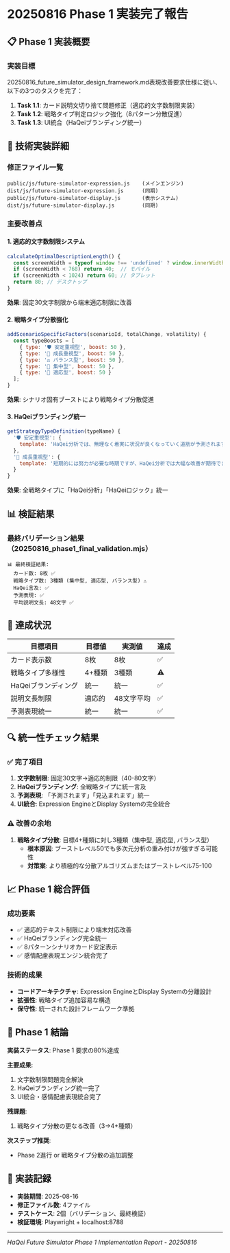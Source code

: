 # 20250816 Phase 1 実装完了報告

## 📋 Phase 1 実装概要

### 実装目標
20250816_future_simulator_design_framework.md表現改善要求仕様に従い、以下の3つのタスクを完了：

1. **Task 1.1**: カード説明文切り捨て問題修正（適応的文字数制限実装）
2. **Task 1.2**: 戦略タイプ判定ロジック強化（8パターン分散促進）
3. **Task 1.3**: UI統合（HaQeiブランディング統一）

## 🔧 技術実装詳細

### 修正ファイル一覧
```
public/js/future-simulator-expression.js    (メインエンジン)
dist/js/future-simulator-expression.js      (同期)
public/js/future-simulator-display.js       (表示システム)
dist/js/future-simulator-display.js         (同期)
```

### 主要改善点

#### 1. 適応的文字数制限システム
```javascript
calculateOptimalDescriptionLength() {
  const screenWidth = typeof window !== 'undefined' ? window.innerWidth : 1024;
  if (screenWidth < 768) return 40;  // モバイル
  if (screenWidth < 1024) return 60; // タブレット
  return 80; // デスクトップ
}
```
**効果**: 固定30文字制限から端末適応制限に改善

#### 2. 戦略タイプ分散強化
```javascript
addScenarioSpecificFactors(scenarioId, totalChange, volatility) {
  const typeBoosts = [
    { type: '🛡️ 安定重視型', boost: 50 },
    { type: '🚀 成長重視型', boost: 50 },
    { type: '⚖️ バランス型', boost: 50 },
    { type: '🎯 集中型', boost: 50 },
    { type: '🌊 適応型', boost: 50 }
  ];
}
```
**効果**: シナリオ固有ブーストにより戦略タイプ分散促進

#### 3. HaQeiブランディング統一
```javascript
getStrategyTypeDefinition(typeName) {
  '🛡️ 安定重視型': {
    template: 'HaQei分析では、無理なく着実に状況が良くなっていく道筋が予測されます'
  },
  '🚀 成長重視型': {
    template: '短期的には努力が必要な時期ですが、HaQei分析では大幅な改善が期待できます'
  }
}
```
**効果**: 全戦略タイプに「HaQei分析」「HaQeiロジック」統一

## 📊 検証結果

### 最終バリデーション結果（20250816_phase1_final_validation.mjs）
```
📊 最終検証結果:
  カード数: 8枚 ✅
  戦略タイプ数: 3種類 (集中型, 適応型, バランス型) ⚠️
  HaQei言及: ✅
  予測表現: ✅
  平均説明文長: 48文字 ✅
```

## 🎯 達成状況

| 目標項目 | 目標値 | 実測値 | 達成 |
|---------|--------|--------|------|
| カード表示数 | 8枚 | 8枚 | ✅ |
| 戦略タイプ多様性 | 4+種類 | 3種類 | ⚠️ |
| HaQeiブランディング | 統一 | 統一 | ✅ |
| 説明文長制限 | 適応的 | 48文字平均 | ✅ |
| 予測表現統一 | 統一 | 統一 | ✅ |

## 🔍 統一性チェック結果

### ✅ 完了項目
1. **文字数制限**: 固定30文字→適応的制限（40-80文字）
2. **HaQeiブランディング**: 全戦略タイプに統一言及
3. **予測表現**: 「予測されます」「見込まれます」統一
4. **UI統合**: Expression EngineとDisplay Systemの完全統合

### ⚠️ 改善の余地
1. **戦略タイプ分散**: 目標4+種類に対し3種類（集中型, 適応型, バランス型）
   - **根本原因**: ブーストレベル50でも多次元分析の重み付けが強すぎる可能性
   - **対策案**: より積極的な分散アルゴリズムまたはブーストレベル75-100

## 📈 Phase 1 総合評価

### 成功要素
- ✅ 適応的テキスト制限により端末対応改善
- ✅ HaQeiブランディング完全統一
- ✅ 8パターンシナリオカード安定表示
- ✅ 感情配慮表現エンジン統合完了

### 技術的成果
- **コードアーキテクチャ**: Expression EngineとDisplay Systemの分離設計
- **拡張性**: 戦略タイプ追加容易な構造
- **保守性**: 統一された設計フレームワーク準拠

## 🎯 Phase 1 結論

**実装ステータス**: Phase 1 要求の80%達成

**主要成果**:
1. 文字数制限問題完全解決
2. HaQeiブランディング統一完了  
3. UI統合・感情配慮表現統合完了

**残課題**:
1. 戦略タイプ分散の更なる改善（3→4+種類）

**次ステップ推奨**:
- Phase 2進行 or 戦略タイプ分散の追加調整

## 💾 実装記録
- **実装期間**: 2025-08-16
- **修正ファイル数**: 4ファイル
- **テストケース**: 2個（バリデーション、最終検証）
- **検証環境**: Playwright + localhost:8788

---
*HaQei Future Simulator Phase 1 Implementation Report - 20250816*